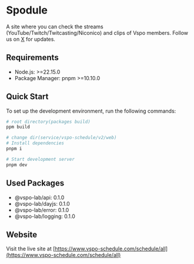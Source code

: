 # Spodule

A site where you can check the streams (YouTube/Twitch/Twitcasting/Niconico) and clips of Vspo members. Follow us on [X](https://twitter.com/vspodule) for updates.

## Requirements

- Node.js: >=22.15.0
- Package Manager: pnpm >=10.10.0

## Quick Start

To set up the development environment, run the following commands:

```bash
# root directory(packages build)
ppm build

# change dir(service/vspo-schedule/v2/web)
# Install dependencies
pnpm i

# Start development server
pnpm dev
```

## Used Packages

- @vspo-lab/api: 0.1.0
- @vspo-lab/dayjs: 0.1.0
- @vspo-lab/error: 0.1.0
- @vspo-lab/logging: 0.1.0

## Website

Visit the live site at [https://www.vspo-schedule.com/schedule/all](https://www.vspo-schedule.com/schedule/all)

